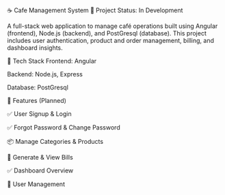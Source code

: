 ☕ Cafe Management System
🚧 Project Status: In Development

A full-stack web application to manage café operations built using Angular (frontend), Node.js (backend), and PostGresql (database). This project includes user authentication, product and order management, billing, and dashboard insights.

🔧 Tech Stack
Frontend: Angular

Backend: Node.js, Express

Database: PostGresql


📂 Features (Planned)

✅ User Signup & Login

✅  Forgot Password & Change Password

📦 Manage Categories & Products

🧾 Generate & View Bills

✅  Dashboard Overview

👥 User Management
